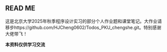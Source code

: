 ## READ ME

这是北京大学2025年秋季程序设计实习的部分个人作业题和课堂笔记。大作业请移步https://github.com/HJCheng0602/Todos_PKU_chengshe.git。特别感谢大佬带飞！

**本资料仅供学习交流**

